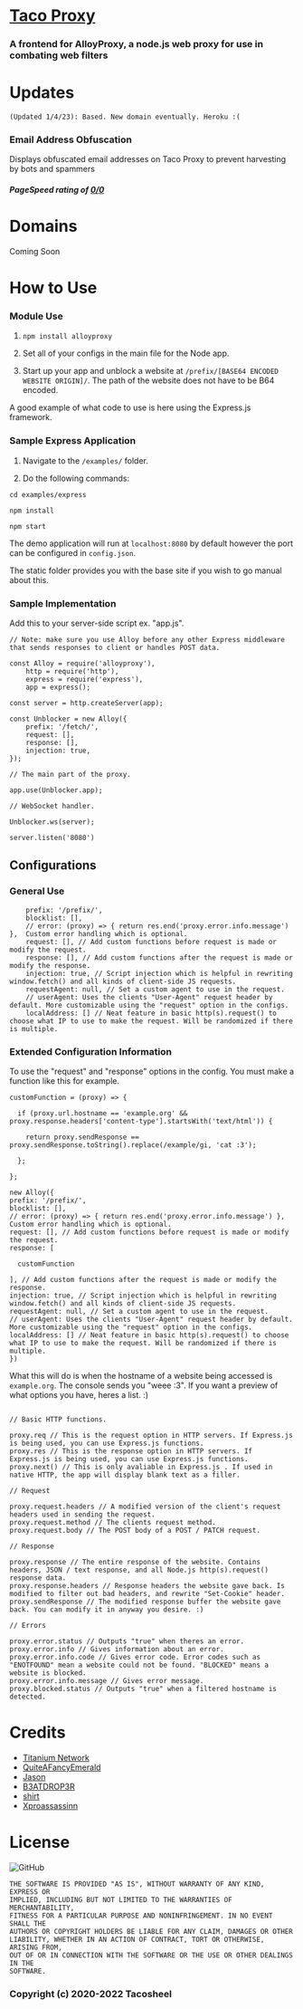 # [Taco Proxy](https://github.com/Tacosheel/TacoProxy)
### A frontend for AlloyProxy, a node.js web proxy for use in combating web filters

# Updates
```
(Updated 1/4/23): Based. New domain eventually. Heroku :(
```

### Email Address Obfuscation

Displays obfuscated email addresses on Taco Proxy to prevent harvesting by bots and spammers

##### PageSpeed rating of [0/0](https://google.com) 

# Domains
Coming Soon

# How to Use
### Module Use

1. `npm install alloyproxy`

2. Set all of your configs in the main file for the Node app.

3. Start up your app and unblock a website at `/prefix/[BASE64 ENCODED WEBSITE ORIGIN]/`. The path of the website does not have to be B64 encoded.

A good example of what code to use is here using the Express.js framework.

### Sample Express Application
1. Navigate to the `/examples/` folder.

2. Do the following commands:

```
cd examples/express

npm install

npm start
```

The demo application will run at `localhost:8080` by default however the port can be configured in `config.json`.

The static folder provides you with the base site if you wish to go manual about this.

### Sample Implementation 
Add this to your server-side script ex. "app.js".
```
// Note: make sure you use Alloy before any other Express middleware that sends responses to client or handles POST data.

const Alloy = require('alloyproxy'),
    http = require('http'),
    express = require('express'),
    app = express();
    
const server = http.createServer(app);   

const Unblocker = new Alloy({
    prefix: '/fetch/',
    request: [],
    response: [],
    injection: true,
});    
 
// The main part of the proxy. 
 
app.use(Unblocker.app);    

// WebSocket handler.

Unblocker.ws(server);    

server.listen('8080')

```

## Configurations
### General Use

```
    prefix: '/prefix/',
    blocklist: [],
    // error: (proxy) => { return res.end('proxy.error.info.message') },  Custom error handling which is optional.
    request: [], // Add custom functions before request is made or modify the request.
    response: [], // Add custom functions after the request is made or modify the response.
    injection: true, // Script injection which is helpful in rewriting window.fetch() and all kinds of client-side JS requests.
    requestAgent: null, // Set a custom agent to use in the request.
    // userAgent: Uses the clients "User-Agent" request header by default. More customizable using the "request" option in the configs.
    localAddress: [] // Neat feature in basic http(s).request() to choose what IP to use to make the request. Will be randomized if there is multiple.
```

### Extended Configuration Information

To use the "request" and "response" options in the config. You must make a function like this for example.

```
customFunction = (proxy) => {

  if (proxy.url.hostname == 'example.org' && proxy.response.headers['content-type'].startsWith('text/html')) {
  
    return proxy.sendResponse == proxy.sendResponse.toString().replace(/example/gi, 'cat :3');
  
  };

};

new Alloy({
prefix: '/prefix/',
blocklist: [],
// error: (proxy) => { return res.end('proxy.error.info.message') },  Custom error handling which is optional.
request: [], // Add custom functions before request is made or modify the request.
response: [
    
  customFunction
    
], // Add custom functions after the request is made or modify the response.
injection: true, // Script injection which is helpful in rewriting window.fetch() and all kinds of client-side JS requests.
requestAgent: null, // Set a custom agent to use in the request.
// userAgent: Uses the clients "User-Agent" request header by default. More customizable using the "request" option in the configs.
localAddress: [] // Neat feature in basic http(s).request() to choose what IP to use to make the request. Will be randomized if there is multiple.
})
```

What this will do is when the hostname of a website being accessed is `example.org`. The console sends you "weee :3". If you want a preview of what options you have, heres a list. :)

```

// Basic HTTP functions.

proxy.req // This is the request option in HTTP servers. If Express.js is being used, you can use Express.js functions.
proxy.res // This is the response option in HTTP servers. If Express.js is being used, you can use Express.js functions.
proxy.next() // This is only avaliable in Express.js . If used in native HTTP, the app will display blank text as a filler.

// Request

proxy.request.headers // A modified version of the client's request headers used in sending the request.
proxy.request.method // The clients request method.
proxy.request.body // The POST body of a POST / PATCH request. 

// Response

proxy.response // The entire response of the website. Contains headers, JSON / text response, and all Node.js http(s).request() response data.
proxy.response.headers // Response headers the website gave back. Is modified to filter out bad headers, and rewrite "Set-Cookie" header.
proxy.sendResponse // The modified response buffer the website gave back. You can modify it in anyway you desire. :)

// Errors

proxy.error.status // Outputs "true" when theres an error.
proxy.error.info // Gives information about an error.
proxy.error.info.code // Gives error code. Error codes such as "ENOTFOUND" mean a website could not be found. "BLOCKED" means a website is blocked.
proxy.error.info.message // Gives error message.
proxy.blocked.status // Outputs "true" when a filtered hostname is detected.

```

# Credits
- [Titanium Network](https://github.com/titaniumnetwork-dev)
- [QuiteAFancyEmerald](https://github.com/QuiteAFancyEmerald)
- [Jason](https://github.com/caracal-js)
- [B3ATDROP3R](https://github.com/B3ATDROP3R)
- [shirt](https://github.com/shirt-dev)
- [Xproassassinn](https://github.com/Xproassassinn)

# License 
![GitHub](https://img.shields.io/github/license/tacosheel/tacoproxy?style=for-the-badge)
```
THE SOFTWARE IS PROVIDED "AS IS", WITHOUT WARRANTY OF ANY KIND, EXPRESS OR
IMPLIED, INCLUDING BUT NOT LIMITED TO THE WARRANTIES OF MERCHANTABILITY,
FITNESS FOR A PARTICULAR PURPOSE AND NONINFRINGEMENT. IN NO EVENT SHALL THE
AUTHORS OR COPYRIGHT HOLDERS BE LIABLE FOR ANY CLAIM, DAMAGES OR OTHER
LIABILITY, WHETHER IN AN ACTION OF CONTRACT, TORT OR OTHERWISE, ARISING FROM,
OUT OF OR IN CONNECTION WITH THE SOFTWARE OR THE USE OR OTHER DEALINGS IN THE
SOFTWARE.
```
### Copyright (c) 2020-2022 Tacosheel
